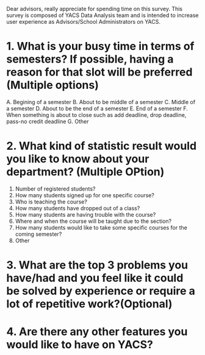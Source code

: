 Dear advisors, really appreciate for spending time on this survey. This survey is composed of YACS Data Analysis team and is intended to increase user experience as Advisors/School Administrators on YACS.



# 1. What is your busy time in terms of semesters? If possible, having a reason for that slot will be preferred (Multiple options)

A. Begining of a semester
B. About to be middle of a semester
C. Middle of a semester
D. About to be the end of a semester
E. End of a semester
F. When something is about to close such as add deadline, drop deadline, pass-no credit deadline
G. Other

# 2. What kind of statistic result would you like to know about your department? (Multiple OPtion)

1. Number of registered students?
2. How many students signed up for one specific course?
3. Who is teaching the course? 
4. How many students have dropped out of a class? 
5. How many students are having trouble with the course?
6. Where and when the course will be taught due to the section? 
7. How many students would like to take some specific courses for the coming semester?
8. Other

# 3. What are the top 3 problems you have/had and you feel like it could be solved by experience or require a lot of repetitive work?(Optional)

# 4. Are there any other features you would like to have on YACS?





